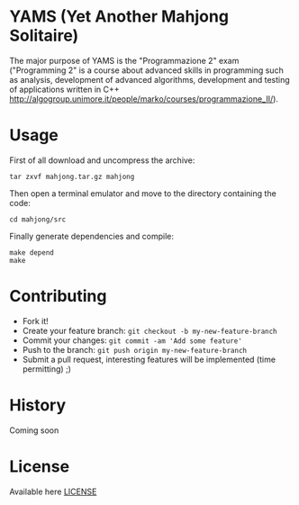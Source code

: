 
YAMS (Yet Another Mahjong Solitaire)
========================
The major purpose of YAMS is the "Programmazione 2" exam ("Programming 2" is
a course about advanced skills in programming such as analysis, development
of advanced algorithms, development and testing of applications written in C++
http://algogroup.unimore.it/people/marko/courses/programmazione_II/).

Usage
=====

First of all download and uncompress the archive:
```
tar zxvf mahjong.tar.gz mahjong
```
Then open a terminal emulator and move to the directory containing the code:
```
cd mahjong/src
```
Finally generate dependencies and compile:
```
make depend
make
```

Contributing
============

* Fork it!
* Create your feature branch: `git checkout -b my-new-feature-branch`
* Commit your changes: `git commit -am 'Add some feature'`
* Push to the branch: `git push origin my-new-feature-branch`
* Submit a pull request, interesting features will be implemented (time 
permitting) ;)



History
=======

Coming soon



License
=======

Available here 
[LICENSE](https://github.com/TheJena/YAMS/blob/master/LICENSE)
